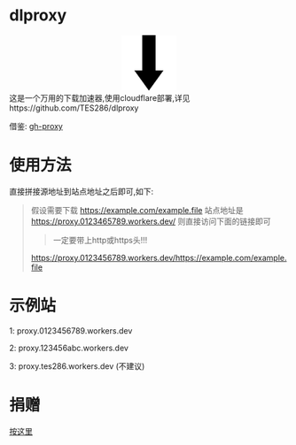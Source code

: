 # dlproxy
<div style="text-align: center;width: 100px;margin: auto;">
<img src="logo.svg" style=""/>
</div>
这是一个万用的下载加速器,使用cloudflare部署,详见https://github.com/TES286/dlproxy

借鉴: [gh-proxy](https://github.com/hunshcn/gh-proxy)

# 使用方法
直接拼接源地址到站点地址之后即可,如下:

> 假设需要下载 https://example.com/example.file 站点地址是 https://proxy.0123465789.workers.dev/ 则直接访问下面的链接即可
>
> > 一定要带上http或https头!!!
>
> https://proxy.0123456789.workers.dev/https://example.com/example.file

# 示例站 

1: proxy.0123456789.workers.dev

2: proxy.123456abc.workers.dev

3: proxy.tes286.workers.dev (不建议)

# 捐赠
[按这里](Donate.html)
